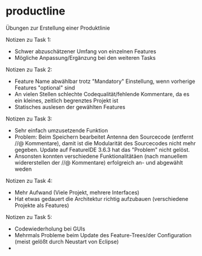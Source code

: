 # productline
Übungen zur Erstellung einer Produktlinie

Notizen zu Task 1:
- Schwer abzuschätzener Umfang von einzelnen Features
- Mögliche Anpassung/Ergänzung bei den weiteren Tasks

Notizen zu Task 2:
- Feature Name abwählbar trotz "Mandatory" Einstellung, wenn vorherige Features "optional" sind
- An vielen Stellen schlechte Codequalität/fehlende Kommentare, da es ein kleines, zeitlich begrenztes Projekt ist
- Statisches auslesen der gewählten Features

Notizen zu Task 3:
- Sehr einfach umzusetzende Funktion
- Problem: Beim Speichern bearbeitet Antenna den Sourcecode (entfernt //@ Kommentare), damit ist die Modularität des Sourcecodes nicht mehr gegeben. Update auf FeatureIDE 3.6.3 hat das "Problem" nicht gelöst.
- Ansonsten konnten verschiedene Funktionalitätäen (nach manuellem widererstellen der //@ Kommentare) erfolgreich an- und abgewählt weden

Notizen zu Task 4:
- Mehr Aufwand (Viele Projekt, mehrere Interfaces)
- Hat etwas gedauert die Architektur richtig aufzubauen (verschiedene Projekte als Features)

Notizen zu Task 5:
- Codewiederholung bei GUIs
- Mehrmals Probleme beim Update des Feature-Trees/der Configuration (meist gelößt durch Neustart von Eclipse)
- 
